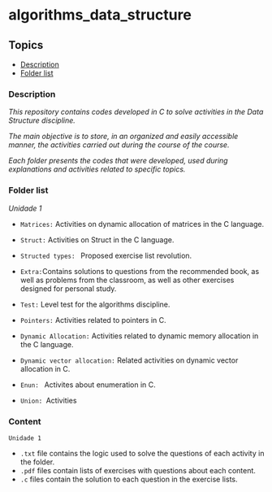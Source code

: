 # algorithms_data_structure


## Topics

- [Description](#description)
- [Folder list](#folder-list)


### Description

*This repository contains codes developed in C to solve activities in the Data Structure discipline.*

*The main objective is to store, in an organized and easily accessible manner, the activities carried out during the course of the course.*

*Each folder presents the codes that were developed, used during explanations and activities related to specific topics.*


### Folder list


*Unidade 1*
- `Matrices:` Activities on dynamic allocation of matrices in the C language.

- `Struct:`  Activities on  Struct in the  C language.

- `Structed types: ` Proposed exercise list revolution.

- `Extra:`Contains solutions to questions from the recommended book, as well as problems from the classroom, as well as other exercises designed for personal study.

- `Test:` Level test for the algorithms discipline.
  
- `Pointers:` Activities related to pointers in C.

- `Dynamic Allocation:` Activities related to dynamic memory allocation in the C language.

- `Dynamic vector allocation:` Related activities on dynamic vector allocation in C.

- `Enun: ` Activites about enumeration in C.

- `Union: `Activities 




### Content

`Unidade 1`
- `.txt` file contains the logic used to solve the questions of each activity in the folder.
- `.pdf` files contain lists of exercises with questions about each content.
- `.c` files contain the solution to each question in the exercise lists.
